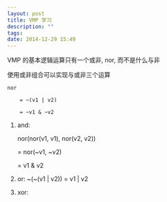 ```yaml
---
layout: post
title: VMP 学习
description: ""
tags:
date: 2014-12-29 15:49
---
```


VMP 的基本逻辑运算只有一个或非, nor, 而不是什么与非

使用或非组合可以实现与或非三个运算

    nor

        = ~(v1 | v2)

        = ~v1 & ~v2

1. and:

    nor(nor(v1, v1), nor(v2, v2))

    = nor(~v1, ~v2)

    = v1 & v2

2. or:  ~(~(v1 | v2)) = v1 | v2

3. xor:

